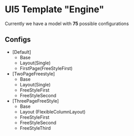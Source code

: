 # UI5 Template "Engine"

Currently we have a model with **75** possible configurations

## Configs
- [Default] 
  - Base
  - Layout(Single)
  - FirstPage(FreeStyleFirst)
- [TwoPageFreestyle]
  - Base
  - Layout(Single)
  - FreeStyleFirst
  - FreeStyleSecond
- [ThreePageFreeStyle]
  - Base
  - Layout (FlexibleColumnLayout)
  - FreeStyleFirst
  - FreeStyleSecond
  - FreeStyleThird